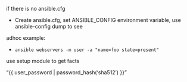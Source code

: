 if there is no ansible.cfg
- Create ansible.cfg, set ANSIBLE_CONFIG environment variable, use ansible-config dump to see 

adhoc example:
- ```ansible webservers -m user -a "name=foo state=present"```

use setup module to get facts

 “{{ user_password | password_hash(‘sha512’) }}”
